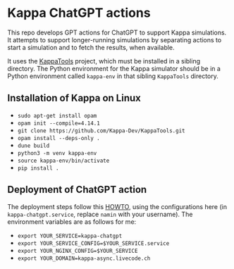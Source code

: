 # Kappa ChatGPT actions

This repo develops GPT actions for ChatGPT to support Kappa simulations.
It attempts to support longer-running simulations by separating actions to start a simulation and to fetch the results, when available.

It uses the [KappaTools](https://github.com/Kappa-Dev/KappaTools) project, which must be installed in a sibling directory. The Python environment for the Kappa simulator should be in a Python environment called `kappa-env` in that sibling `KappaTools` directory.

## Installation of Kappa on Linux

- `sudo apt-get install opam`
- `opam init --compile=4.14.1`
- `git clone https://github.com/Kappa-Dev/KappaTools.git`
- `opam install --deps-only .`
- `dune build`
- `python3 -m venv kappa-env`
- `source kappa-env/bin/activate`
- `pip install .`

## Deployment of ChatGPT action

The deployment steps follow this [HOWTO](https://github.com/namin/io-chatgpt.livecode.ch/tree/main/deploy), using the configurations here (in `kappa-chatgpt.service`, replace `namin` with your username). The environment variables are as follows for me:
- `export YOUR_SERVICE=kappa-chatgpt`
- `export YOUR_SERVICE_CONFIG=$YOUR_SERVICE.service`
- `export YOUR_NGINX_CONFIG=$YOUR_SERVICE`
- `export YOUR_DOMAIN=kappa-async.livecode.ch`


